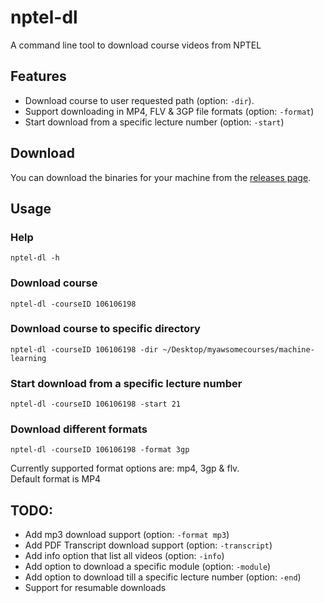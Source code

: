 # nptel-dl

A command line tool to download course videos from NPTEL

## Features

- Download course to user requested path (option: `-dir`).
- Support downloading in MP4, FLV & 3GP file formats (option: `-format`)
- Start download from a specific lecture number (option: `-start`)

## Download

You can download the binaries for your machine from the [releases page](https://github.com/nishanthvijayan/nptel-dl/releases).

## Usage
### Help
```
nptel-dl -h
```
### Download course
```
nptel-dl -courseID 106106198
```

### Download course to specific directory
```
nptel-dl -courseID 106106198 -dir ~/Desktop/myawsomecourses/machine-learning
```


### Start download from a specific lecture number
```
nptel-dl -courseID 106106198 -start 21
```

### Download different formats
```
nptel-dl -courseID 106106198 -format 3gp
```
Currently supported format options are: mp4, 3gp & flv.  
Default format is MP4  


## TODO:
- Add mp3 download support (option: `-format mp3`)
- Add PDF Transcript download support (option: `-transcript`)
- Add info option that list all videos (option: `-info`)
- Add option to download a specific module (option: `-module`)
- Add option to download till a specific lecture number (option: `-end`)
- Support for resumable downloads
